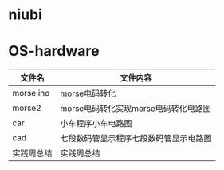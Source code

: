 # niubi
# OS-hardware
|文件名|文件内容|
|----------|----------|
|morse.ino|morse电码转化|
|morse2|morse电码转化实现morse电码转化电路图|
|car|小车程序小车电路图|
|cad|七段数码管显示程序七段数码管显示电路图|
|实践周总结|实践周总结|
